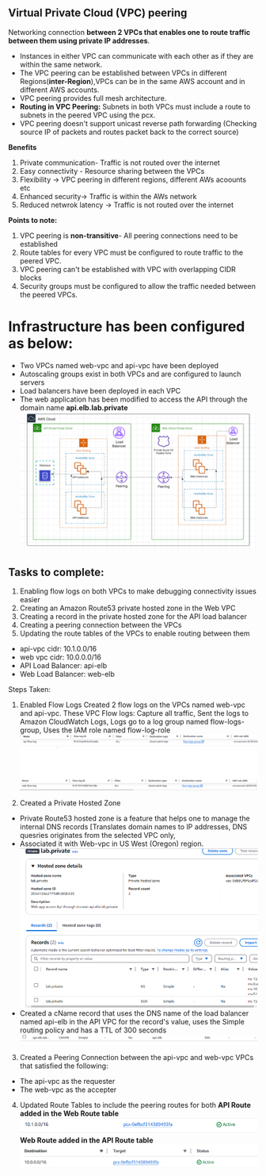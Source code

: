 ## Virtual Private Cloud (VPC) peering
Networking connection **between 2 VPCs that enables one to route traffic between them using private IP addresses**.
- Instances in either VPC can communicate with each other as if they are within the same network. 
- The VPC peering can be established between VPCs in different Regions(**inter-Region**),VPCs can be in the same AWS account and in different AWS accounts.
- VPC peering provides full mesh architecture.
- **Routing in VPC Peering:** Subnets in both VPCs must include a route to subnets in the peered VPC using the pcx.
- VPC peering doesn't support unicast reverse path forwarding (Checking source IP of packets and routes packet back to the correct source)

**Benefits**
1. Private communication- Traffic is not routed over the internet
2. Easy connectivity - Resource sharing between the VPCs
3. Flexibility -> VPC peering in different regions, different AWs acoounts etc
4. Enhanced security-> Traffic is within the AWs network
5. Reduced netwrok latency -> Traffic is not routed over the internet 

**Points to note:**
1. VPC peering is **non-transitive**- All peering connections need to be established
2. Route tables for every VPC must be configured to route traffic to the peered VPC.
3. VPC peering can't be established with VPC with overlapping CIDR blocks
4. Security groups must be configured to allow the traffic needed between the peered VPCs.

# Infrastructure has been configured as below:

- Two VPCs named web-vpc and api-vpc have been deployed
- Autoscaling groups exist in both VPCs and are configured to launch servers
- Load balancers have been deployed in each VPC
- The web application has been modified to access the API through the domain name **api.elb.lab.private**
![VPC peering architecture](https://github.com/Irene890/Images/blob/main/VPC%20Peering%20Archi.png)

## Tasks to complete:
1. Enabling flow logs on both VPCs to make debugging connectivity issues easier
2. Creating an Amazon Route53 private hosted zone in the Web VPC
3. Creating a record in the private hosted zone for the API load balancer
4. Creating a peering connection between the VPCs
5. Updating the route tables of the VPCs to enable routing between them

- api-vpc cidr: 10.1.0.0/16
- web vpc cidr: 10.0.0.0/16
- API Load Balancer: api-elb
- Web Load Balancer: web-elb

Steps Taken:
1. Enabled Flow Logs
Created 2 flow logs on the VPCs named web-vpc and api-vpc.
These VPC Flow logs: Capture all traffic, Sent the logs to Amazon CloudWatch Logs, Logs go to a log group named flow-logs-group, Uses the IAM role named flow-log-role
![API Flow log](https://github.com/Irene890/Images/blob/main/api-flow-log.png)
![Web Flow log](https://github.com/Irene890/Images/blob/main/web-flow-log.png)

2. Created a Private Hosted Zone
- Private Route53 hosted zone is a feature that helps one to manage the internal DNS records [Translates domain names to IP addresses, DNS quesries originates from the selected VPC only,
- Associated it with Web-vpc in US West (Oregon) region.
![Private hosted zone](https://github.com/Irene890/Images/blob/main/Route%2053%20private%20hosted%20zone.png)
- Created a cName record that uses the DNS name of the load balancer named api-elb in the API VPC for the record's value, uses the Simple routing policy and has a TTL of 300 seconds
![Cname record](https://github.com/Irene890/Images/blob/main/CNAME%20record.png)

3. Created a Peering Connection between the api-vpc and web-vpc VPCs that satisfied the following:
- The api-vpc as the requester
- The web-vpc as the accepter
  
4. Updated Route Tables to include the peering routes for both
**API Route added in the Web Route table**
![API route addition](https://github.com/Irene890/Images/blob/main/web%20route%20added%20api%20route.png)
**Web Route added in the API Route table**
![Web route addition ](https://github.com/Irene890/Images/blob/main/api%20route%20added%20web%20route.png)

